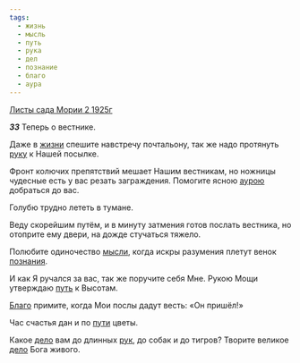 ```yaml
---
tags:
  - жизнь
  - мысль
  - путь
  - рука
  - дел
  - познание
  - благо
  - аура
---
```


[Листы сада Мории 2 1925г](/agni/1925)

___33___
Теперь о вестнике.   

Даже в [жизни](/tag/#жизнь) спешите навстречу почтальону, так же надо протянуть [руку](/tag/#рука) к Нашей посылке.   

Фронт колючих препятствий мешает Нашим вестникам, но ножницы чудесные есть у вас резать заграждения. Помогите ясною [аурою](/tag/#аура) добраться до вас.   

Голубю трудно лететь в тумане.   

Веду скорейшим путём, и в минуту затмения готов послать вестника, но отоприте ему двери, на дожде стучаться тяжело.   

Полюбите одиночество [мысли](/tag/#мысль), когда искры разумения плетут венок [познания](/tag/#познание).   

И как Я ручался за вас, так же поручите себя Мне. Рукою Мощи утверждаю [путь](/tag/#путь) к Высотам.   

[Благо](/tag/#благо) примите, когда Мои послы дадут весть: «Он пришёл!»   

Час счастья дан и по [пути](/tag/#путь) цветы.   

Какое [дело](/tag/#дел) вам до длинных [рук](/tag/#рука), до собак и до тигров? Творите великое [дело](/tag/#дел) Бога живого.   

